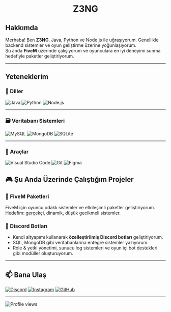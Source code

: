 <h1 align="center">Z3NG</h1>

## Hakkımda

Merhaba! Ben **Z3NG**. Java, Python ve Node.js ile uğraşıyorum. Genellikle backend sistemler ve oyun geliştirme üzerine yoğunlaşıyorum.  
Şu anda **FiveM** üzerinde çalışıyorum ve oyunculara en iyi deneyimi sunma hedefiyle paketler geliştiriyorum.

---

## Yeteneklerim

### 🧠 Diller

![Java](https://img.shields.io/badge/-Java-informational?style=flat&logo=java&logoColor=white&color=red)
![Python](https://img.shields.io/badge/-Python-3776AB?style=flat&logo=python&logoColor=white)
![Node.js](https://img.shields.io/badge/-Node.js-339933?style=flat&logo=node.js&logoColor=white)

---

### 🗃️ Veritabanı Sistemleri

![MySQL](https://img.shields.io/badge/-MySQL-4479A1?style=flat&logo=mysql&logoColor=white)
![MongoDB](https://img.shields.io/badge/-MongoDB-47A248?style=flat&logo=mongodb&logoColor=white)
![SQLite](https://img.shields.io/badge/-SQLite-003B57?style=flat&logo=sqlite&logoColor=white)

---

### 🧰 Araçlar

![Visual Studio Code](https://img.shields.io/badge/-VSCode-007ACC?style=flat&logo=visual-studio-code&logoColor=white)
![Git](https://img.shields.io/badge/-Git-F05032?style=flat&logo=git&logoColor=white)
![Figma](https://img.shields.io/badge/-Figma-F24E1E?style=flat&logo=figma&logoColor=white)


## 🎮 Şu Anda Üzerinde Çalıştığım Projeler

### 🔹 FiveM Paketleri  
FiveM için oyuncu odaklı sistemler ve etkileşimli paketler geliştiriyorum. Hedefim: gerçekçi, dinamik, düşük gecikmeli sistemler.

### 🔹 Discord Botları  
- Kendi altyapımı kullanarak **özelleştirilmiş Discord botları** geliştiriyorum.  
- SQL, MongoDB gibi veritabanlarına entegre sistemler yazıyorum.  
- Role & yetki yönetimi, sunucu log sistemleri ve oyun içi bot destekleri gibi modüller oluşturuyorum.

---

## 📫 Bana Ulaş

[![Discord](https://img.shields.io/badge/Discord-7289DA?style=flat&logo=discord&logoColor=white)](https://discord.gg/zzen.g)
[![Instagram](https://img.shields.io/badge/Instagram-E4405F?style=flat&logo=instagram&logoColor=white)](https://instagram.com/senin-emirakkocc_)
[![GitHub](https://img.shields.io/badge/GitHub-%23121011.svg?style=flat&logo=github&logoColor=white)](https://github.com/emirakkoc)

---

![Profile views](https://komarev.com/ghpvc/?username=Z3NG&style=flat&color=green)
